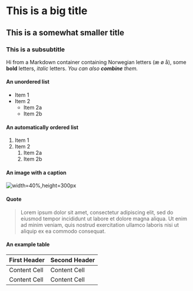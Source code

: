 # This is a big title

## This is a somewhat smaller title

### This is a subsubtitle

Hi from a Markdown container containing Norwegian letters (æ ø å), some
**bold** letters, _italic_ letters. _You can also **combine** them._

#### An unordered list

* Item 1
* Item 2
    * Item 2a
    * Item 2b

#### An automatically ordered list

1. Item 1
1. Item 2
     1. Item 2a
     1. Item 2b

#### An image with a caption

![width=40%,height=300px](./example_banner.png "Some caption")

#### Quote

> Lorem ipsum dolor sit amet, consectetur adipiscing elit, sed do eiusmod
> tempor incididunt ut labore et dolore magna aliqua. Ut enim ad minim veniam,
> quis nostrud exercitation ullamco laboris nisi ut aliquip ex ea commodo consequat.

#### An example table

First Header | Second Header
------------ | -------------
Content Cell | Content Cell
Content Cell | Content Cell
